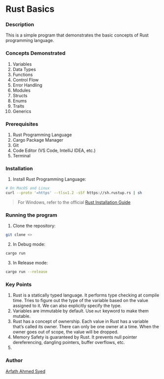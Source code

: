 # Rust Basics

### Description

This is a simple program that demonstrates the basic concepts of Rust programming language.

### Concepts Demonstrated
1. Variables
2. Data Types
3. Functions
4. Control Flow
5. Error Handling
6. Modules
7. Structs
8. Enums
9. Traits
10. Generics

### Prerequisites
1. Rust Programming Language
2. Cargo Package Manager
3. Git
4. Code Editor (VS Code, IntelliJ IDEA, etc.)
5. Terminal

### Installation
1. Install Rust Programming Language:
```bash
# On MacOS and Linux
curl --proto '=https' --tlsv1.2 -sSf https://sh.rustup.rs | sh
```
> For Windows, refer to the official [Rust Installation Guide](https://forge.rust-lang.org/infra/other-installation-methods.html) 


### Running the program
1. Clone the repository:
```bash
git clone <>
```

2. In Debug mode:
```bash
cargo run
```

3. In Release mode:
```bash
cargo run --release
```

### Key Points
1. Rust is a statically typed language. It performs type checking at compile time. Tries to figure out the type of the variable based on the value assigned to it. We can also explicitly specify the type.
2. Variables are immutable by default. Use `mut` keyword to make them mutable.
3. Rust has a concept of ownership. Each value in Rust has a variable that’s called its owner. There can only be one owner at a time. When the owner goes out of scope, the value will be dropped.
4. Memory Safety is guaranteed by Rust. It prevents null pointer dereferencing, dangling pointers, buffer overflows, etc.
5. 


### Author
[Arfath Ahmed Syed]()